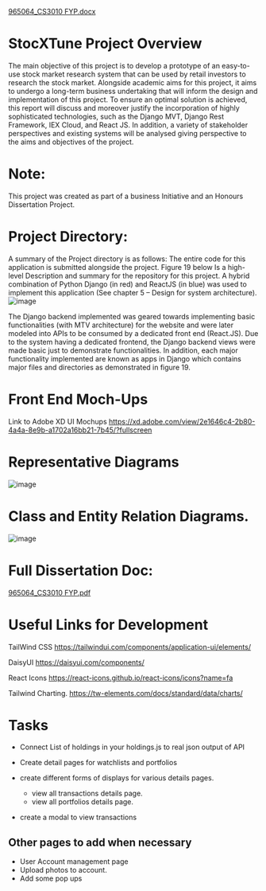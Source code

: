[965064_CS3010 FYP.docx](https://github.com/EmmanuelSnr1/StocXTune-Research-App-/files/11994195/965064_CS3010.FYP.docx)

# StocXTune Project Overview

The main objective of this project is to develop a prototype of an easy-to-use stock market research system that
can be used by retail investors to research the stock market. Alongside academic aims for this project, it aims to
undergo a long-term business undertaking that will inform the design and implementation of this project.
To ensure an optimal solution is achieved, this report will discuss and moreover justify the incorporation of
highly sophisticated technologies, such as the Django MVT, Django Rest Framework, IEX Cloud, and React
JS. In addition, a variety of stakeholder perspectives and existing systems will be analysed giving perspective to
the aims and objectives of the project.

# Note:

This project was created as part of a business Initiative and an Honours Dissertation Project.

# Project Directory:

A summary of the Project directory is as follows:
The entire code for this application is submitted alongside the project. Figure 19 below Is a high-level
Description and summary for the repository for this project. A hybrid combination of Python Django (in red)
and ReactJS (in blue) was used to implement this application (See chapter 5 – Design for system architecture).
![image](https://github.com/EmmanuelSnr1/StocXTune-Research-App-/assets/74230247/f4726157-4530-4628-ab7e-eb2c5ec646fa)

The Django backend implemented was geared towards implementing basic functionalities (with MTV architecture) for
the website and were later modeled into APIs to be consumed by a dedicated front end (React.JS). Due to the system
having a dedicated frontend, the Django backend views were made basic just to demonstrate functionalities. In addition,
each major functionality implemented are known as apps in Django which contains major files and directories as
demonstrated in figure 19.

# Front End Moch-Ups

Link to Adobe XD UI Mochups
https://xd.adobe.com/view/2e1646c4-2b80-4a4a-8e9b-a1702a16bb21-7b45/?fullscreen

# Representative Diagrams

![image](https://github.com/EmmanuelSnr1/StocXTune-Research-App-/assets/74230247/e264abdb-3e0b-4361-abb5-73fb8f69cb8d)

# Class and Entity Relation Diagrams.

![image](https://github.com/EmmanuelSnr1/StocXTune-Research-App-/assets/74230247/32aca159-5d2a-4fba-8a8f-02d1bdefba96)

# Full Dissertation Doc:

[965064_CS3010 FYP.pdf](https://github.com/EmmanuelSnr1/StocXTune-Research-App-/files/11994196/965064_CS3010.FYP.pdf)

# Useful Links for Development

TailWind CSS
https://tailwindui.com/components/application-ui/elements/

DaisyUI
https://daisyui.com/components/

React Icons
https://react-icons.github.io/react-icons/icons?name=fa

Tailwind Charting.
https://tw-elements.com/docs/standard/data/charts/

# Tasks

- Connect List of holdings in your holdings.js to real json output of API
- Create detail pages for watchlists and portfolios
- create different forms of displays for various details pages.

  - view all transactions details page.
  - view all portfolios details page.

- create a modal to view transactions

## Other pages to add when necessary

- User Account management page
- Upload photos to account.
- Add some pop ups
